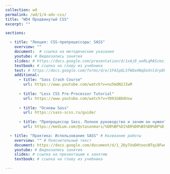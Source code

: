 ```yaml
---
collection: wd
permalink: /wd/1/4-adv-css/
title: "WD4 Продвинутый CSS"
excerpt: ""

sections:

  - title: "Лекция: CSS-препроцессоры: SASS" 
    overview: ""
    document:  # ссылка на методические указания
    youtube: # Видеозапись занятия
    slides: # https://docs.google.com/presentation/d/1xAj0_woRLqRAScmzivI7aNJ5EYMokklBBqkvbA6LYpk/edit?usp=sharing # ссылка на презентацию к занятию
    textbook: # ссылка на главу из учебника
    test: # https://docs.google.com/forms/d/e/1FAIpQLSfWQa4NqEeXnldrpDkBWI8sQgfg33w4Kjdb5Sx0PsCtMYdzGA/closedform
    additional:
      - title: "Sass Crash Course"
        url: https://www.youtube.com/watch?v=nu5mdN2JIwM
        
      - title: "Less CSS Pre-Processor Tutorial"
        url: https://www.youtube.com/watch?v=YD91G8DdUsw
        
      - title: "Основы Sass"
        url: https://sass-scss.ru/guide/
        
      - title: "Препроцессор Sass. Полное руководство и зачем он нужен"
        url: https://medium.com/@stasonmars/%D0%BF%D1%80%D0%B5%D0%BF%D1%80%D0%BE%D1%86%D0%B5%D1%81%D1%81%D0%BE%D1%80-sass-%D0%BF%D0%BE%D0%BB%D0%BD%D0%BE%D0%B5-%D1%80%D1%83%D0%BA%D0%BE%D0%B2%D0%BE%D0%B4%D1%81%D1%82%D0%B2%D0%BE-%D0%B8-%D0%B7%D0%B0%D1%87%D0%B5%D0%BC-%D0%BE%D0%BD-%D0%BD%D1%83%D0%B6%D0%B5%D0%BD-20fb638e29e3

  - title: "Практика: Использование SASS" # Назввание работы
    overview: "" # Пояснительный текст
    document: https://docs.google.com/document/d/1_2Oy7UoDHtoocNTqi8FwntFDp8qc_U7N/edit?usp=sharing&ouid=116003821381017651142&rtpof=true&sd=true
    youtube: # Видеозапись занятия
    slides: # ссылка на презентацию к занятию
    textbook: # ссылка на главу из учебника

---
```

